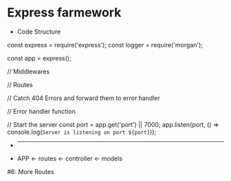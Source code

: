 # Express farmework


* Code Structure

const express = require('express');
const logger = require('morgan');

const app = express();

// Middlewares

// Routes

// Catch 404 Errors and forward them to error handler

// Error handler function

// Start the server
const port = app.get('port') || 7000;
app.listen(port, () => console.log(`Server is listening on port ${port}`));

* -----------------------------------------------------------------------------------------------------
    
* APP <- routes <- controller <- models

#6: More Routes
